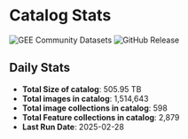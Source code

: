 # Catalog Stats

![GEE Community Datasets](https://img.shields.io/endpoint?url=https://gist.githubusercontent.com/samapriya/34bc0c1280d475d3a69e3b60a706226e/raw/community.json)
![GitHub Release](https://img.shields.io/github/v/release/samapriya/awesome-gee-community-datasets)

## Daily Stats

<!-- START_MARKER -->
* **Total Size of catalog**: 505.95 TB
* **Total images in catalog**: 1,514,643
* **Total image collections in catalog**: 598
* **Total Feature collections in catalog**: 2,879
* **Last Run Date**: 2025-02-28
<!-- END_MARKER -->
